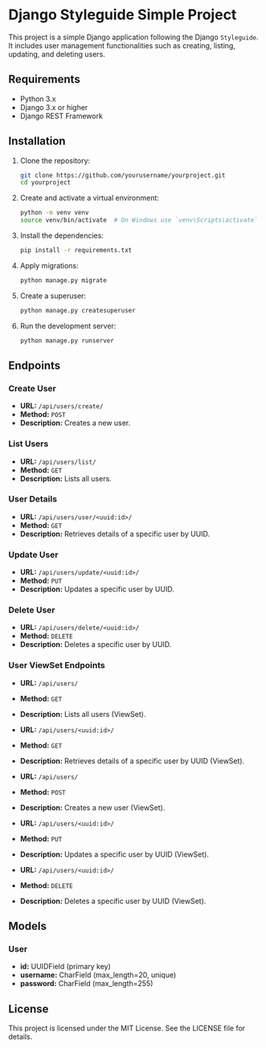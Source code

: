 # Django Styleguide Simple Project

This project is a simple Django application following the Django `Styleguide`. It includes user management functionalities such as creating, listing, updating, and deleting users.

## Requirements

- Python 3.x
- Django 3.x or higher
- Django REST Framework

## Installation

1. Clone the repository:

    ```sh
    git clone https://github.com/yourusername/yourproject.git
    cd yourproject
    ```

2. Create and activate a virtual environment:

    ```sh
    python -m venv venv
    source venv/bin/activate  # On Windows use `venv\Scripts\activate`
    ```

3. Install the dependencies:

    ```sh
    pip install -r requirements.txt
    ```

4. Apply migrations:

    ```sh
    python manage.py migrate
    ```

5. Create a superuser:

    ```sh
    python manage.py createsuperuser
    ```

6. Run the development server:

    ```sh
    python manage.py runserver
    ```

## Endpoints

### Create User

- **URL:** `/api/users/create/`
- **Method:** `POST`
- **Description:** Creates a new user.

### List Users

- **URL:** `/api/users/list/`
- **Method:** `GET`
- **Description:** Lists all users.

### User Details

- **URL:** `/api/users/user/<uuid:id>/`
- **Method:** `GET`
- **Description:** Retrieves details of a specific user by UUID.

### Update User

- **URL:** `/api/users/update/<uuid:id>/`
- **Method:** `PUT`
- **Description:** Updates a specific user by UUID.

### Delete User

- **URL:** `/api/users/delete/<uuid:id>/`
- **Method:** `DELETE`
- **Description:** Deletes a specific user by UUID.

### User ViewSet Endpoints

- **URL:** `/api/users/`
- **Method:** `GET`
- **Description:** Lists all users (ViewSet).

- **URL:** `/api/users/<uuid:id>/`
- **Method:** `GET`
- **Description:** Retrieves details of a specific user by UUID (ViewSet).

- **URL:** `/api/users/`
- **Method:** `POST`
- **Description:** Creates a new user (ViewSet).

- **URL:** `/api/users/<uuid:id>/`
- **Method:** `PUT`
- **Description:** Updates a specific user by UUID (ViewSet).

- **URL:** `/api/users/<uuid:id>/`
- **Method:** `DELETE`
- **Description:** Deletes a specific user by UUID (ViewSet).

## Models

### User

- **id:** UUIDField (primary key)
- **username:** CharField (max_length=20, unique)
- **password:** CharField (max_length=255)

## License

This project is licensed under the MIT License. See the LICENSE file for details.